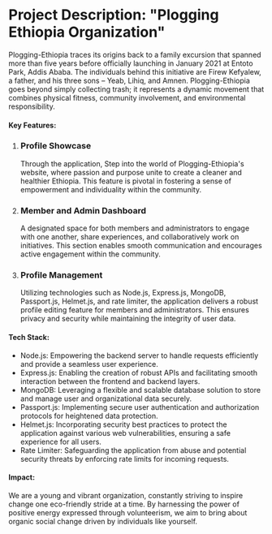 <h1> Project Description: "Plogging Ethiopia Organization"</h1>
<p>Plogging-Ethiopia traces its origins back to a family excursion that spanned more than five years before officially launching in January 2021 at Entoto Park, Addis Ababa. The individuals behind this initiative are Firew Kefyalew, a father, and his three sons – Yeab, Lihiq, and Amnen. Plogging-Ethiopia goes beyond simply collecting trash; it represents a dynamic movement that combines physical fitness, community involvement, and environmental responsibility.</p>
<h4>Key Features:</h4>
<ol>
    <li> <h3>Profile Showcase</h3> Through the application, Step into the world of Plogging-Ethiopia's website, where passion and purpose unite to create a cleaner and healthier Ethiopia. This feature is pivotal in fostering a sense of empowerment and individuality within the community.</li>
    <li><h3>Member and Admin Dashboard</h3> A designated space for both members and administrators to engage with one another, share experiences, and collaboratively work on initiatives. This section enables smooth communication and encourages active engagement within the community.</li>
    <li><h3>Profile Management</h3> Utilizing technologies such as Node.js, Express.js, MongoDB, Passport.js, Helmet.js, and rate limiter, the application delivers a robust profile editing feature for members and administrators. This ensures privacy and security while maintaining the integrity of user data.</li>
</ol>
<h4>Tech Stack:</h4>
<ul>
    <li>Node.js: Empowering the backend server to handle requests efficiently and provide a seamless user experience.</li>
    <li> Express.js: Enabling the creation of robust APIs and facilitating smooth interaction between the frontend and backend layers.</li>
    <li>MongoDB: Leveraging a flexible and scalable database solution to store and manage user and organizational data securely.</li>
    <li> Passport.js: Implementing secure user authentication and authorization protocols for heightened data protection.</li>
    <li>Helmet.js: Incorporating security best practices to protect the application against various web vulnerabilities, ensuring a safe experience for all users.</li>
    <li>Rate Limiter: Safeguarding the application from abuse and potential security threats by enforcing rate limits for incoming requests.</li>
</ul>
<h4>Impact:</h4>
We are a young and vibrant organization, constantly striving to inspire change one eco-friendly stride at a time. By harnessing the power of positive energy expressed through volunteerism, we aim to bring about organic social change driven by individuals like yourself.
